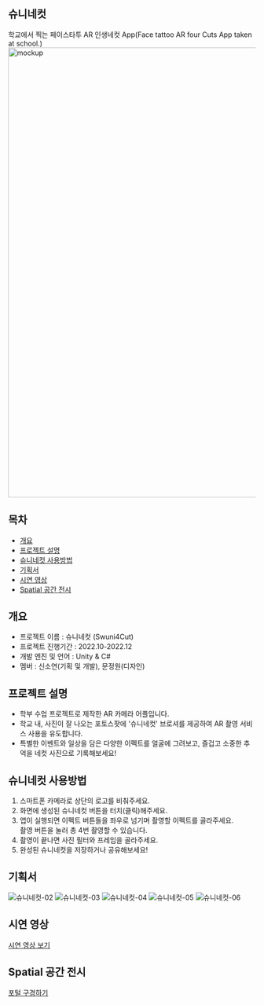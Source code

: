 ## 슈니네컷
학교에서 찍는 페이스타투 AR 인생네컷 App(Face tattoo AR four Cuts App taken at school.)
<img width="916" alt="mockup" src="https://github.com/soddengguri/Swuni4Cut/assets/88537867/f7d745d4-ae70-4d52-8bf7-dd8d2712dca4">


## 목차
  - [개요](#개요) 
  - [프로젝트 설명](#프로젝트-설명)
  - [슈니네컷 사용방법](#슈니네컷-사용방법)
  - [기획서](#기획서)
  - [시연 영상](#시연-영상)
  - [Spatial 공간 전시](#Spatial-공간-전시)


## 개요
- 프로젝트 이름 : 슈니네컷 (Swuni4Cut)
- 프로젝트 진행기간 : 2022.10-2022.12
- 개발 엔진 및 언어 : Unity & C#
- 멤버 : 신소연(기획 및 개발), 문정원(디자인)


## 프로젝트 설명
- 학부 수업 프로젝트로 제작한 AR 카메라 어플입니다.
- 학교 내, 사진이 잘 나오는 포토스팟에 '슈니네컷' 브로셔를 제공하여 AR 촬영 서비스 사용을 유도합니다.
- 특별한 이벤트와 일상을 담은 다양한 이펙트를 얼굴에 그려보고, 즐겁고 소중한 추억을 네컷 사진으로 기록해보세요!


## 슈니네컷 사용방법
1. 스마트폰 카메라로 상단의 로고를 비춰주세요.
2. 화면에 생성된 슈니네컷 버튼을 터치(클릭)해주세요.
3. 앱이 실행되면 이펙트 버튼들을 좌우로 넘기며 촬영할 이펙트를 골라주세요.<br>촬영 버튼을 눌러 총 4번 촬영할 수 있습니다.
4. 촬영이 끝나면 사진 필터와 프레임을 골라주세요.
5. 완성된 슈니네컷을 저장하거나 공유해보세요!


## 기획서
![슈니네컷-02](https://github.com/soddengguri/Swuni4Cut/assets/88537867/7fd6a226-851f-4000-b5fa-c6163e8dad7e)
![슈니네컷-03](https://github.com/soddengguri/Swuni4Cut/assets/88537867/885465ee-5c7a-42cd-9d61-d00a54b259f0)
![슈니네컷-04](https://github.com/soddengguri/Swuni4Cut/assets/88537867/8326e019-bdc3-4018-8d8f-37cb80091ca8)
![슈니네컷-05](https://github.com/soddengguri/Swuni4Cut/assets/88537867/7274fc79-70c8-4aa5-a81c-bff430077fc1)
![슈니네컷-06](https://github.com/soddengguri/Swuni4Cut/assets/88537867/324805ca-caf8-4f14-b2c1-d14fc8d27286)


## 시연 영상
[시연 영상 보기](https://drive.google.com/file/d/18y2HuxMcXp2fxKbpu05jIMTMQAyO7LUY/view?usp=drive_link)


## Spatial 공간 전시
[포털 구경하기](https://www.spatial.io/s/soyeons-Virtual-Space-63a1ed79bff9f700011bca6a?share=1370396976383998651)
